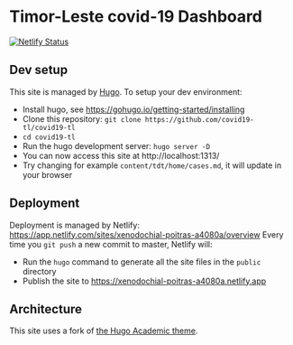 # Timor-Leste covid-19 Dashboard

[![Netlify Status](https://api.netlify.com/api/v1/badges/b2a4bf29-b250-437d-b933-a54cf7b5d205/deploy-status)](https://app.netlify.com/sites/focused-haibt-731db7/deploys)

## Dev setup
This site is managed by [Hugo](https://gohugo.io/). To setup your dev environment:
* Install hugo, see https://gohugo.io/getting-started/installing
* Clone this repository: `git clone https://github.com/covid19-tl/covid19-tl`
* `cd covid19-tl`
* Run the hugo development server: `hugo server -D`
* You can now access this site at http://localhost:1313/
* Try changing for example `content/tdt/home/cases.md`,  it will update in your browser


## Deployment
Deployment is managed by Netlify: https://app.netlify.com/sites/xenodochial-poitras-a4080a/overview
Every time you `git push` a new commit to master, Netlify will:
* Run the `hugo` command to generate all the site files in the `public` directory
* Publish the site to https://xenodochial-poitras-a4080a.netlify.app

## Architecture
This site uses a fork of [the Hugo Academic theme](https://github.com/covid19-tl/hugo-academic).